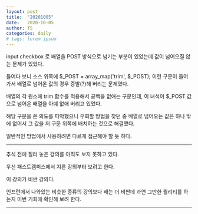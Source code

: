 ```yaml
---
layout: post
title:  "20201005"
date:   2020-10-05
author: TS
categories: daily
# tags: lorem ipsum
---
```


input checkbox 로 배열을 POST 방식으로 넘기는 부분이 있었는데 값이 넘어오질 않는 문제가 있었다.

들여다 보니 소스 위쪽에 $_POST = array_map('trim', $_POST); 이런 구문이 들어가서 배열로 넘어온 값의 경우 증발(?)해 버리는 문제였다.

배열의 각 원소에 trim 함수를 적용해서 공백을 없애는 구문인데, 이 녀석이 $_POST 값으로 넘어온 배열을 아예 없애 버리고 있었다.

해당 구문을 쓴 의도를 파악했으니 우회할 방법을 찾던 중 배열로 넘어오는 값은 하나 밖에 없어서 그 값을 저 구문 위쪽에 배치하는 것으로 해결했다.

일반적인 방법에서 사용하려면 다르게 접근해야 할 듯 하다.

---

추석 전에 질러 놓은 강의를 아직도 보지 못하고 있다.

우선 패스트캠퍼스에서 지른 강의부터 보려고 한다.

이 강의가 비싼 강의다.

인프런에서 나와있는 비슷한 종류의 강의보다 배는 더 비싼데 과연 그만한 퀄리티를 하는지 이번 기회에 확인해 보려 한다.

---
